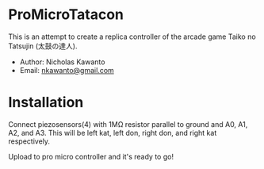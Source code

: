 # ProMicroTatacon
This is an attempt to create a replica controller of the arcade game Taiko no Tatsujin (太鼓の達人).

* Author: Nicholas Kawanto
* Email: nkawanto@gmail.com


# Installation
Connect piezosensors(4) with 1MΩ resistor parallel to ground and A0, A1, A2, and A3. This will be left kat, left don, right don, and right kat respectively.

Upload to pro micro controller and it's ready to go!